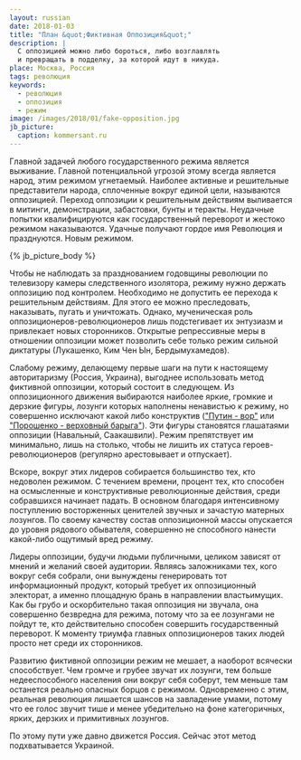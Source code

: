 ```yaml
---
layout: russian
date: 2018-01-03
title: "План &quot;Фиктивная Оппозиция&quot;"
description: |
  С оппозицией можно либо бороться, либо возглавлять
  и превращать в подделку, за которой идут в никуда.
place: Москва, Россия
tags: революция
keywords:
  - революция
  - оппозиция
  - режим
image: /images/2018/01/fake-opposition.jpg
jb_picture:
  caption: kommersant.ru
---
```


Главной задачей любого государственного режима является выживание. Главной
потенциальной угрозой этому всегда является народ, этим режимом угнетаемый.
Наиболее активные и решительные представители народа, сплоченные
вокруг единой цели, называются оппозицией. Переход оппозиции к решительным
действиям выливается в митинги, демонстрации, забастовки, бунты и теракты.
Неудачные попытки квалифицируются как государственный переворот и жестоко
режимом наказываются. Удачные получают гордое имя Революция и празднуются.
Новым режимом.

{% jb_picture_body %}

<!--more-->

Чтобы не наблюдать за празднованием годовщины революции по телевизору
камеры следственного изолятора, режиму нужно держать оппозицию под контролем.
Необходимо не допустить ее перехода к решительным действиям. Для этого
ее можно преследовать, наказывать, пугать и уничтожать. Однако, мученическая
роль оппозиционеров-революционеров лишь подстегивает их энтузиазм и привлекает
новых сторонников. Открытые репрессивные меры в отношении оппозиции может
позволить себе только режим сильной диктатуры (Лукашенко, Ким Чен Ын, Бердымухамедов).

Слабому режиму, делающему первые шаги на пути к настоящему авторитаризму (Россия, Украина),
выгоднее использовать метод фиктивной оппозиции, который состоит в следующем.
Из оппозиционного движения выбираются наиболее яркие, громкие и дерзкие
фигуры, лозунги которых наполнены ненавистью к режиму, но совершенно исключают
какой либо конструктив (["Путин - вор"](https://ru.tsn.ua/svit/putin-vor-navalnyy-vypustil-srochnoe-obraschenie-pered-mitingom-v-centr-moskvy-875985.html)
или ["Порошенко - верховный барыга"](https://tvzvezda.ru/news/vstrane_i_mire/content/201709172023-wh7p.htm)).
Эти фигуры становятся глашатаями оппозиции (Навальный, Саакашвили).
Режим препятствует им минимально, лишь на столько, чтобы не лишить
их статуса героев-революционеров (регулярно арестовывает и отпускает).

Вскоре, вокруг этих лидеров собирается большинство тех, кто недоволен режимом.
С течением времени, процент тех, кто способен на осмысленные и конструктивные
революционные действия, среди собравшихся начинает падать. В основном
благодаря интенсивному поступлению восторженных ценителей звучных и зачастую матерных
лозунгов. По своему качеству состав оппозиционной массы опускается до уровня
рядового обывателя, совершенно не способного нанести какой-либо ощутимый
вред режиму.

Лидеры оппозиции, будучи людьми публичными, целиком зависят от мнений и желаний
своей аудитории. Являясь заложниками тех, кого вокруг себя собрали, они
вынуждены генерировать тот информационный продукт, который требует
их оппозиционный электорат, а именно площадную брань в направлении властьимущих.
Как бы грубо и оскорбительно такая оппозиция ни звучала, она совершенно
безвредна для режима, потому что за ее лозунгами не пойдут те, кто действительно способен
совершить государственный переворот. К моменту триумфа главных оппозиционеров
таких людей просто нет среди их сторонников.

Развитию фиктивной оппозиции режим не мешает, а наоборот всячески способствует.
Чем громче и грубее звучат их лозунги, тем больше недееспособного населения
они вокруг себя соберут, тем меньше там останется реально опасных борцов
с режимом. Одновременно с этим, реальная революция лишается шансов на завладение
умами, потому что ее голос звучит тише и менее убедительно на фоне категоричных,
ярких, дерзких и примитивных лозунгов.

По этому пути уже давно движется Россия.
Сейчас этот метод подхватывается Украиной.
